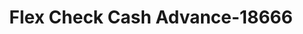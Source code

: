 ---
f_zip-code: 30655
f_state-code: GA
title: Flex Check Cash Advance-18666
f_phone: 770-267-7251
f_city-only: Monroe
f_address: 214 Mrtn Lthr Kng Jr Monroe
f_location-unique-id: '18666'
slug: flex-check-cash-advance-18666
updated-on: '2024-05-30T13:46:58.046Z'
created-on: '2024-05-30T13:36:59.803Z'
published-on: '2024-05-30T13:54:32.469Z'
f_city-state: cms/city/monroe-ga.md
f_company: cms/company/flex-check-cash-advance.md
f_state: cms/state/georgia.md
layout: '[payday-loan].html'
tags: payday-loan
---